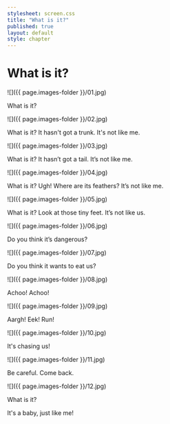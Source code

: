 ```yaml
---
stylesheet: screen.css
title: "What is it?"
published: true
layout: default
style: chapter
---
```


# What is it?

![]({{ page.images-folder }}/01.jpg)

What is it?

![]({{ page.images-folder }}/02.jpg)

What is it? It hasn't got a trunk. It's not like me.

![]({{ page.images-folder }}/03.jpg)

What is it? It hasn’t got a tail. It’s not like me.

![]({{ page.images-folder }}/04.jpg)

What is it? Ugh! Where are its feathers? It’s not like me.

![]({{ page.images-folder }}/05.jpg)

What is it? Look at those tiny feet. It’s not like us.

![]({{ page.images-folder }}/06.jpg)

Do you think it’s dangerous?

![]({{ page.images-folder }}/07.jpg)

Do you think it wants to eat us?

![]({{ page.images-folder }}/08.jpg)

Achoo! Achoo!

![]({{ page.images-folder }}/09.jpg)

Aargh! Eek! Run!

![]({{ page.images-folder }}/10.jpg)

It's chasing us!

![]({{ page.images-folder }}/11.jpg)

Be careful. Come back.

![]({{ page.images-folder }}/12.jpg)

What is it? 

It's a baby, just like me! 